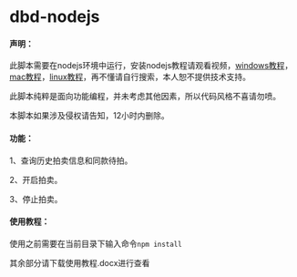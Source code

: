 # dbd-nodejs
#### 声明：

此脚本需要在nodejs环境中运行，安装nodejs教程请观看视频，[windows教程](http://www.imooc.com/video/6691)，[mac教程](http://www.imooc.com/video/6693)，[linux教程](http://www.imooc.com/video/6692)，再不懂请自行搜索，本人恕不提供技术支持。

此脚本纯粹是面向功能编程，并未考虑其他因素，所以代码风格不喜请勿喷。

本脚本如果涉及侵权请告知，12小时内删除。

#### 功能：

1、查询历史拍卖信息和同款待拍。

2、开启拍卖。

3、停止拍卖。

#### 使用教程：

使用之前需要在当前目录下输入命令`npm install`

其余部分请下载使用教程.docx进行查看